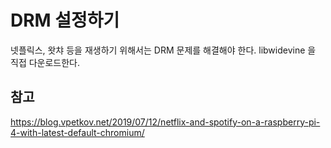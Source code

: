 # DRM 설정하기
넷플릭스, 왓챠 등을 재생하기 위해서는 DRM 문제를 해결해야 한다. 
libwidevine 을 직접 다운로드한다. 


## 참고
https://blog.vpetkov.net/2019/07/12/netflix-and-spotify-on-a-raspberry-pi-4-with-latest-default-chromium/
